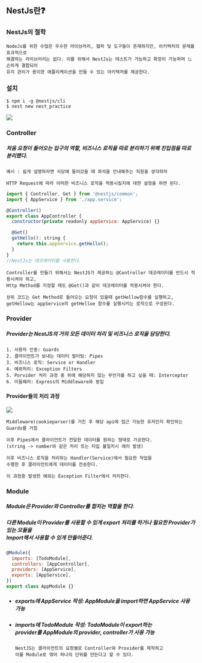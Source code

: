 ## NestJs란❓

### NestJs의 철학

    NodeJs를 위한 수많은 우수한 라이브러리, 헬퍼 및 도구들이 존재하지만, 아키텍처의 문제를 효과적으로
    해결하는 라이브러리는 없다. 이를 위해서 NestJs는 테스트가 가능하고 확장이 가능하며 느슨하게 결합되어
    유지 관리가 용이한 애플리케이션을 만들 수 있는 아키텍처를 제공한다.

### 설치

```
$ npm i -g @nestjs/cli
$ nest new nest_practice
```

![](https://velog.velcdn.com/images%2Fseongkyun%2Fpost%2Fd4d4d55f-4058-4c30-a9ce-f7d6d639dd8a%2F123.png)

### Controller

##### 처음 요청이 들어오는 입구의 역할, 비즈니스 로직을 따로 분리하기 위해 진입점을 따로 분리했다.

    예시 : 쉽게 설명하자면 식당에 들어갔을 때 좌석을 안내해주는 직원을 생각하자

    HTTP Request에 따라 어떠한 비즈니스 로직을 적용시킬지에 대한 설정을 하면 된다.

```js
import { Controller, Get } from '@nestjs/common';
import { AppService } from './app.service';

@Controller()
export class AppController {
  constructor(private readonly appService: AppService) {}

  @Get()
  getHello(): string {
    return this.appService.getHello();
  }
}
//NestJs는 데코레이터를 사용한다.
```

    Controller를 만들기 위해서는 NestJS가 제공하는 @Controller 데코레이터를 반드시 적용시켜야 하고,
    Http Method를 지정할 때도 @Get()과 같이 데코레이터를 적용시켜야 한다.

    상위 코드는 Get Method로 들어오는 요청이 있을때 getHellow함수를 실행하고,
    getHellow는 appService의 getHelloe 함수를 실행시키는 로직으로 구성된다.

### Provider

##### Provider는 NestJS의 거의 모든 데이터 처리 및 비즈니스 로직을 담당한다.

    1. 사용자 인증: Guards
    2. 클라이언트가 보내는 데이터 필터링: Pipes
    3. 비즈니스 로직: Service or Handler
    4. 예외처리: Exception Filters
    5. Porvider 처리 과정 중 위에 해당하지 않는 무언가를 하고 싶을 때: Interceptor
    6. 미들웨어: Express의 Middleware와 동일

#### Provider들의 처리 과정

![](https://velog.velcdn.com/images%2Fseongkyun%2Fpost%2Ffba2e887-322b-44e8-9224-0567e5ebb7f9%2F%EC%A0%9C%EB%AA%A9%20%EC%97%86%EC%9D%8C.png)

    Middleware(cookieparser)를 거친 후 해당 api에 접근 가능한 유저인지 확인하는 Guards를 거침

    이후 Pipes에서 클라이언트가 전달한 데이터를 원하는 형태로 가공한다.
    (string -> number와 같은 처리 또는 타입 불일치시 에러 발생)

    이후 비즈니스 로직을 처리하는 Handler(Service)에서 필요한 작업을
    수행한 후 클라이언트에게 데이터를 전송한다.

    이 과정중 발생한 예외는 Exception Filter에서 처리한다.

### Module

##### Module은 Provider와 Controller를 합치는 역할을 한다.

##### 다른 Module이 Provider를 사용할 수 있게 export 처리를 하거나 필요한 Provider가 있는 모듈을<br/> Import해서 사용할 수 있게 만들어준다.

```js
@Module({
  imports: [TodoModule],
  controllers: [AppController],
  providers: [AppService],
  exports: [AppService],
})
export class AppModule {}
```

- ##### exports에 AppService 작성: AppModule을 import하면 AppService 사용 가능

* ##### imports에 TodoModule 작성: TodoModule이 export하는 <br/>provider를 AppModule의 provider, controller가 사용 가능

      NestJS는 클라이언트의 요청별로 Controller와 Provider를 제작하고
      이를 Module로 엮어 하나의 단위를 만든다고 할 수 있다.
